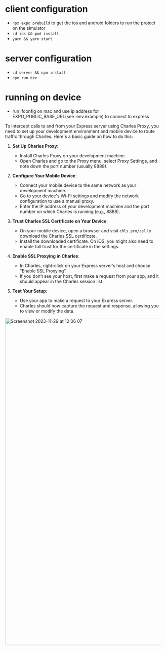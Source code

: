 # client configuration

- ```npx expo prebuild``` to get the ios and android folders to run the project on the simulator
- ```cd ios && pod install```
- ```yarn && yarn start```

# server configuration

- ```cd server && npm install```
- ```npm run dev```

# running on device
- run ifconfig on mac and use ip address for EXPO_PUBLIC_BASE_URL(see .env.example) to connect to express


To intercept calls to and from your Express server using Charles Proxy, you need to set up your development environment and mobile device to route traffic through Charles. Here's a basic guide on how to do this:

1. **Set Up Charles Proxy**:
   - Install Charles Proxy on your development machine.
   - Open Charles and go to the Proxy menu, select Proxy Settings, and note down the port number (usually 8888).

2. **Configure Your Mobile Device**:
   - Connect your mobile device to the same network as your development machine.
   - Go to your device's Wi-Fi settings and modify the network configuration to use a manual proxy.
   - Enter the IP address of your development machine and the port number on which Charles is running (e.g., 8888).

3. **Trust Charles SSL Certificate on Your Device**:
   - On your mobile device, open a browser and visit `chls.pro/ssl` to download the Charles SSL certificate.
   - Install the downloaded certificate. On iOS, you might also need to enable full trust for the certificate in the settings.

4. **Enable SSL Proxying in Charles**:
   - In Charles, right-click on your Express server’s host and choose “Enable SSL Proxying”.
   - If you don’t see your host, first make a request from your app, and it should appear in the Charles session list.

5. **Test Your Setup**:
   - Use your app to make a request to your Express server.
   - Charles should now capture the request and response, allowing you to view or modify the data.

<img width="1059" alt="Screenshot 2023-11-29 at 12 06 07" src="https://github.com/dancomanlive/react-query-offline/assets/16872821/5c8586c3-8cba-42ee-b4fc-642abd7c78f5">



